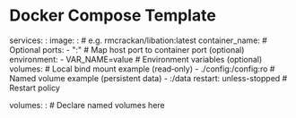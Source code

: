 # Docker Compose Template
services:
  <service-name>:
    image: <image-name>:<tag> # e.g. rmcrackan/libation:latest
    container_name: <container-name> # Optional
    ports:
      - "<host-port>:<container-port>" # Map host port to container port (optional)
    environment:
      - VAR_NAME=value # Environment variables (optional)
    volumes:
      # Local bind mount example (read‑only)
      - ./config:/config:ro
      # Named volume example (persistent data)
      - <named-volume>:/data
    restart: unless-stopped # Restart policy

volumes:
  <named-volume>: # Declare named volumes here
